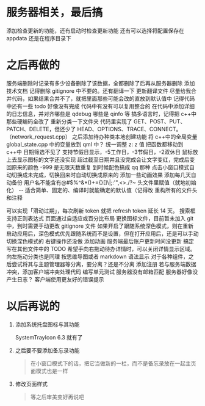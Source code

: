 # 服务器相关，最后搞

添加检查更新的功能，还有启动时检查更新功能
还有可以选择将配置保存在 appdata 还是在程序目录下

# 之后再做的

服务端删除时记录有多少设备删除了该数据，全都删除了后再从服务器删除
添加技术文档
记得删除 gitignore 中不要的。还有翻译一下
更新翻译文件
尽量给我合并代码，如果结果合并不了，就把里面那些可能会改的直放到默认值中
记得代码中还有一些 todo 好像没有完成
代码中有没有可以复用整合的
在代码中添加详细的日志信息，并对齐哪些是 qdebug 哪些是 qinfo 等
搞多语言时，记得把 c++中那些硬编码全改了
重新分类一下文件夹
代码里实现了 GET、POST、PUT、PATCH、DELETE，但还少了 HEAD、OPTIONS、TRACE、CONNECT。（network_request.cpp）
之后添加待办种类本地创建功能
将 c++中的全局变量 global_state.cpp 中的变量放到 qml 中？
统一调整 z: z 值
把函数都移动到 c++中
日期筛选不见了
支持节假日显示，-5工作日，-3节假日，-2双休日
鼠标放上去显示图标的文字还没实现
超过截至日期并且没完成会让文字变红，完成后变回原来的颜色
-999 是无限天数重复
到时候配色搞成 qq 那种
点击小窗口模式自动切换成未完成，切换回来时自动切换成原来的
添加一些动画效果
添加每几天自动备份
用户名不能含有@#\$%\^&\*\(\)\+=\{\}\[\]\\\|;:'",<>\./\?~
头文件里赋值（就地初始化） -- 适合简单、固定的、编译时就能确定的默认值（记得改
重构所有的文件头和注释

可以实现「滑动过期」，每次刷新 token 就把 refresh token 延长 14 天。
搜索框支持正则表达式
页面通过自适应或百分比布局
更换图标文件，目前暂未加入 git 中，到时需要手动更改 gitignore 文件
如果开启了跟随系统深色模式，则在重新启动应用后，深色模式优先跟随系统而不是设置，但在打开应用后，还是可以手动切换深色模式的
右键操作还没做
添加动画
服务端最后账户更新时间没更新
搞定写在其他文件中的 TODO
希望手向右拖动待办详情时，可以关闭详情显示区域。向左拖动分类也是同理
按思维导图或者 markdown 语法显示
对于各种组件，之后尝试将其与主题管理器等分离，要分离？还是不分离
添加注册
若与服务端数据冲突，添加客户端冲突处理代码
编写单元测试
服务器没有邮箱匹配
服务器好像没产生日志？
客户端使用更友好的错误提示

# 以后再说的

1. 添加系统托盘图标与其功能

   SystemTrayIcon 6.3 就有了

2. 之后要不要添加备忘录功能

   > 在小窗口模式下的话，把它当做新的一栏，而不是备忘录放在一起主页面模式也是一样

3. 修改页面样式
   > 等之后审美变好再说吧
